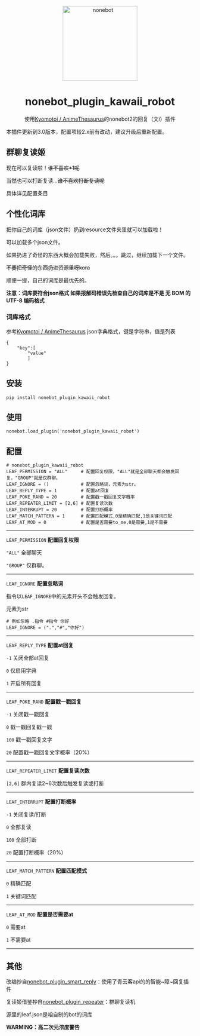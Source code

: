 <p align="center">
  <a href="https://v2.nonebot.dev/"><img src="https://v2.nonebot.dev/logo.png" width="200" height="200" alt="nonebot"></a>
</p>
<div align="center">

# nonebot_plugin_kawaii_robot

使用[Kyomotoi / AnimeThesaurus](https://github.com/Kyomotoi/AnimeThesaurus)的nonebot2的回复（文i）插件


</div>

本插件更新到3.0版本，配置项较2.x前有改动，建议升级后重新配置。

## 群聊复读姬

现在可以复读啦！~~谁不喜欢+1呢~~

当然也可以打断复读...~~谁不喜欢打断复读呢~~

具体详见配置条目

## 个性化词库

把你自己的词库（json文件）扔到resource文件夹里就可以加载啦！

可以加载多个json文件。

如果扔进了奇怪的东西大概会加载失败，然后。。。跳过，继续加载下一个文件。

~~不要把奇怪的东西扔进资源里呀kora~~

顺便一提，自己的词库是最优先的。

__注意：词库要符合json格式 如果报解码错误先检查自己的词库是不是 无 BOM 的 UTF-8 编码格式__

### 词库格式

参考[Kyomotoi / AnimeThesaurus](https://github.com/Kyomotoi/AnimeThesaurus)
json字典格式，键是字符串，值是列表
    
    {
        "key":[
            "value"
            ]
    }

## 安装
    pip install nonebot_plugin_kawaii_robot
## 使用
    nonebot.load_plugin('nonebot_plugin_kawaii_robot') 
## 配置
    # nonebot_plugin_kawaii_robot
    LEAF_PERMISSION = "ALL"     # 配置回复权限，"ALL"就是全部聊天都会触发回复，"GROUP"就是仅群聊。
    LEAF_IGNORE = ()            # 配置忽略词，元素为str。
    LEAF_REPLY_TYPE = 1         # 配置at回复
    LEAF_POKE_RAND = 20         # 配置戳一戳回复文字概率
    LEAF_REPEATER_LIMIT = [2,6] # 配置复读次数
    LEAF_INTERRUPT = 20         # 配置打断概率
    LEAF_MATCH_PATTERN = 1      # 配置匹配模式,0是精确匹配,1是关键词匹配
    LEAF_AT_MOD = 0             # 配置是否需要to_me,0是需要,1是不需要

****

`LEAF_PERMISSION` __配置回复权限__

`"ALL"` 全部聊天

`"GROUP"` 仅群聊。

****
`LEAF_IGNORE` __配置忽略词__

指令以`LEAF_IGNORE`中的元素开头不会触发回复。

元素为str

    # 例如忽略 .指令 #指令 你好
    LEAF_IGNORE = (".","#","你好")

****

`LEAF_REPLY_TYPE` __配置at回复__

`-1` 关闭全部at回复

`0` 仅启用字典

`1` 开启所有回复

****
  
`LEAF_POKE_RAND` __配置戳一戳回复__

`-1` 关闭戳一戳回复

`0` 戳一戳回复戳一戳

`100` 戳一戳回复文字

`20` 配置戳一戳回复文字概率（20%）

****

`LEAF_REPEATER_LIMIT` __配置复读次数__

`[2,6]` 群内复读2~6次数后触发复读或打断

****

`LEAF_INTERRUPT` __配置打断概率__

`-1` 关闭复读/打断

`0` 全部复读

`100` 全部打断

`20` 配置打断概率（20%）

****

`LEAF_MATCH_PATTERN` __配置匹配模式__

`0` 精确匹配

`1` 关键词匹配

****

`LEAF_AT_MOD` __配置是否需要at__

`0` 需要at

`1` 不需要at

****

## 其他

改编~~抄~~自[nonebot_plugin_smart_reply](https://github.com/Special-Week/nonebot_plugin_smart_reply)：使用了青云客api的的智能~障~回复插件

复读姬借鉴~~抄~~自[nonebot_plugin_repeater](https://github.com/ninthseason/nonebot-plugin-repeater)：群聊复读机

源里的leaf.json是咱自制的bot的词库

__WARMING：高二次元浓度警告__
